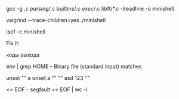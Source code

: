 gcc -g *.c parsing/*.c builtins/*.c exec/*.c  libft/*.c -lreadline -o minishell

valgrind --trace-children=yes ./minishell

lsof -c minishell


Fix it:

коды выхода

env | grep HOME - Binary file (standard input) matches

unset "" a
unset a "" "" asd 123 "" 

<< EOF - segfault
<< EOF | wc -l